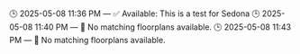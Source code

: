 🕒 2025-05-08 11:36 PM — ✅ Available: This is a test for Sedona
🕒 2025-05-08 11:40 PM — 🚫 No matching floorplans available.
🕒 2025-05-08 11:43 PM — 🚫 No matching floorplans available.
